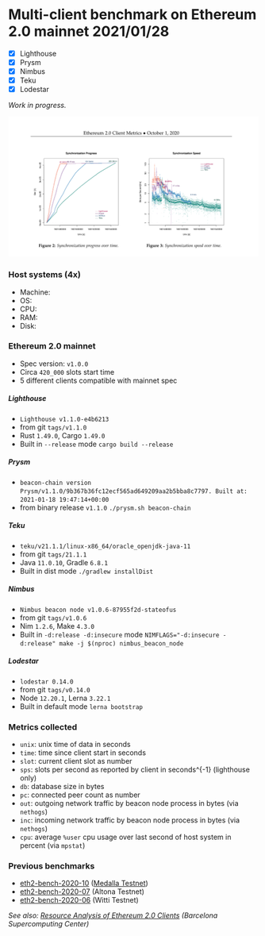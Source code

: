# Multi-client benchmark on Ethereum 2.0 mainnet 2021/01/28

- [x] Lighthouse
- [x] Prysm
- [x] Nimbus
- [x] Teku
- [x] Lodestar

_Work in progress._

![preview](./res/preview.png)

### Host systems (4x)
- Machine:
- OS:
- CPU:
- RAM:
- Disk:

### Ethereum 2.0 mainnet
- Spec version: `v1.0.0`
- Circa `420_000` slots start time
- 5 different clients compatible with mainnet spec

##### Lighthouse
- `Lighthouse v1.1.0-e4b6213`
- from git `tags/v1.1.0`
- Rust `1.49.0`, Cargo `1.49.0`
- Built in `--release` mode
    `cargo build --release`

##### Prysm
- `beacon-chain version Prysm/v1.1.0/9b367b36fc12ecf565ad649209aa2b5bba8c7797. Built at: 2021-01-18 19:47:14+00:00`
- from binary release `v1.1.0`
    `./prysm.sh beacon-chain`

##### Teku
- `teku/v21.1.1/linux-x86_64/oracle_openjdk-java-11`
- from git `tags/21.1.1`
- Java `11.0.10`, Gradle `6.8.1`
- Built in dist mode
    `./gradlew installDist`

##### Nimbus
- `Nimbus beacon node v1.0.6-87955f2d-stateofus`
- from git `tags/v1.0.6`
- Nim `1.2.6`, Make `4.3.0`
- Built in `-d:release -d:insecure` mode
    `NIMFLAGS="-d:insecure -d:release" make -j $(nproc) nimbus_beacon_node`

##### Lodestar
- `lodestar 0.14.0`
- from git `tags/v0.14.0`
- Node `12.20.1`, Lerna `3.22.1`
- Built in default mode
    `lerna bootstrap`

### Metrics collected
- `unix`: unix time of data in seconds
- `time`: time since client start in seconds
- `slot`: current client slot as number
- `sps`: slots per second as reported by client in seconds^{-1} (lighthouse only)
- `db`: database size in bytes
- `pc`: connected peer count as number
- `out`: outgoing network traffic by beacon node process in bytes (via `nethogs`)
- `inc`: incoming network traffic by beacon node process in bytes (via `nethogs`)
- `cpu`: average `%user` cpu usage over last second of host system in percent (via `mpstat`)

### Previous benchmarks
- [eth2-bench-2020-10](https://github.com/q9f/eth2-bench-2020-10) ([Medalla Testnet](https://github.com/goerli/medalla))
- [eth2-bench-2020-07](https://github.com/q9f/eth2-bench-2020-07) (Altona Testnet)
- [eth2-bench-2020-06](https://github.com/q9f/eth2-bench-2020-06) (Witti Testnet)

_See also: [Resource Analysis of Ethereum 2.0 Clients](https://arxiv.org/abs/2012.14718) (Barcelona Supercomputing Center)_

